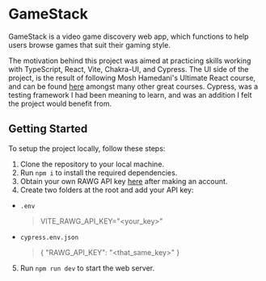 # GameStack

GameStack is a video game discovery web app, which functions to help users browse games that suit their gaming style.

The motivation behind this project was aimed at practicing skills working with TypeScript, React, Vite, Chakra-UI, and Cypress. The UI side of the project, is the result of following Mosh Hamedani's Ultimate React course, and can be found [here](https://codewithmosh.com) amongst many other great courses. Cypress, was a testing framework I had been meaning to learn, and was an addition I felt the project would benefit from.

## Getting Started

To setup the project locally, follow these steps:

1. Clone the repository to your local machine.
2. Run `npm i` to install the required dependencies.
3. Obtain your own RAWG API key [here](https://rawg.io/apidocs) after making an account.
4. Create two folders at the root and add your API key:

- `.env`
  > VITE_RAWG_API_KEY="<your_key>"
- `cypress.env.json`
  > {
  > "RAWG_API_KEY": "<that_same_key>"
  > }

5. Run `npm run dev` to start the web server.
